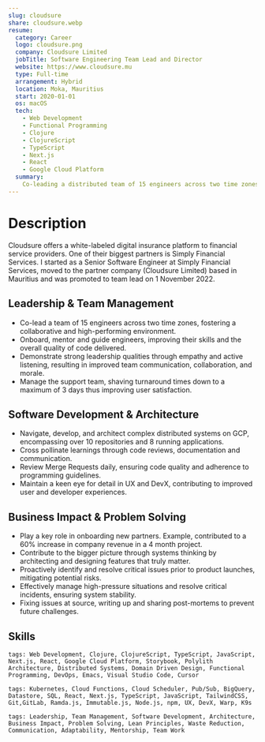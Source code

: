 ```yaml
---
slug: cloudsure
share: cloudsure.webp
resume:
  category: Career
  logo: cloudsure.png
  company: Cloudsure Limited
  jobTitle: Software Engineering Team Lead and Director
  website: https://www.cloudsure.mu
  type: Full-time
  arrangement: Hybrid
  location: Moka, Mauritius
  start: 2020-01-01
  os: macOS
  tech:
    - Web Development
    - Functional Programming
    - Clojure
    - ClojureScript
    - TypeScript
    - Next.js
    - React
    - Google Cloud Platform
  summary:
    Co-leading a distributed team of 15 engineers across two time zones while fostering collaboration, mentorship, and improved team morale. Architect and develop complex distributed systems on GCP, oversee daily code reviews, and maintain high standards in UX and DevX, ensuring both product and developer experiences are seamless. Beyond technical delivery, drive business impact by onboarding new partners, contributing to major revenue growth, proactively resolving critical issues, and embedding systems thinking and post-mortems to prevent recurring challenges.
---
```


# Description

Cloudsure offers a white-labeled digital insurance platform to financial service providers. One of their biggest partners is Simply Financial Services. I started as a Senior Software Engineer at Simply Financial Services, moved to the partner company (Cloudsure Limited) based in Mauritius and was promoted to team lead on 1 November 2022.

## Leadership & Team Management

- Co-lead a team of 15 engineers across two time zones, fostering a collaborative and high-performing environment.
- Onboard, mentor and guide engineers, improving their skills and the overall quality of code delivered.
- Demonstrate strong leadership qualities through empathy and active listening, resulting in improved team communication, collaboration, and morale.
- Manage the support team, shaving turnaround times down to a maximum of 3 days thus improving user satisfaction.

## Software Development & Architecture

- Navigate, develop, and architect complex distributed systems on GCP, encompassing over 10 repositories and 8 running applications.
- Cross pollinate learnings through code reviews, documentation and communication.
- Review Merge Requests daily, ensuring code quality and adherence to programming guidelines.
- Maintain a keen eye for detail in UX and DevX, contributing to improved user and developer experiences.

## Business Impact & Problem Solving

- Play a key role in onboarding new partners. Example, contributed to a 60% increase in company revenue in a 4 month project.
- Contribute to the bigger picture through systems thinking by architecting and designing features that truly matter.
- Proactively identify and resolve critical issues prior to product launches, mitigating potential risks.
- Effectively manage high-pressure situations and resolve critical incidents, ensuring system stability.
- Fixing issues at source, writing up and sharing post-mortems to prevent future challenges.

## Skills

`tags: Web Development, Clojure, ClojureScript, TypeScript, JavaScript, Next.js, React, Google Cloud Platform, Storybook, Polylith Architecture, Distributed Systems, Domain Driven Design, Functional Programming, DevOps, Emacs, Visual Studio Code, Cursor`

`tags: Kubernetes, Cloud Functions, Cloud Scheduler, Pub/Sub, BigQuery, Datastore, SQL, React, Next.js, TypeScript, JavaScript, TailwindCSS, Git,GitLab, Ramda.js, Immutable.js, Node.js, npm, UX, DevX, Warp, K9s`

`tags: Leadership, Team Management, Software Development, Architecture, Business Impact, Problem Solving, Lean Principles, Waste Reduction, Communication, Adaptability, Mentorship, Team Work`
